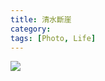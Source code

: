 ```yaml
---
title: 清水斷崖
category: 
tags: [Photo, Life]
---
```


<!--more-->
![](https://38f79af71ed60d128970840f1104ab5667f92a37.googledrive.com/host/0B3qFyw9AjB-RbXZVVmtiRjNoeW8/IMG_0059.JPG
)

